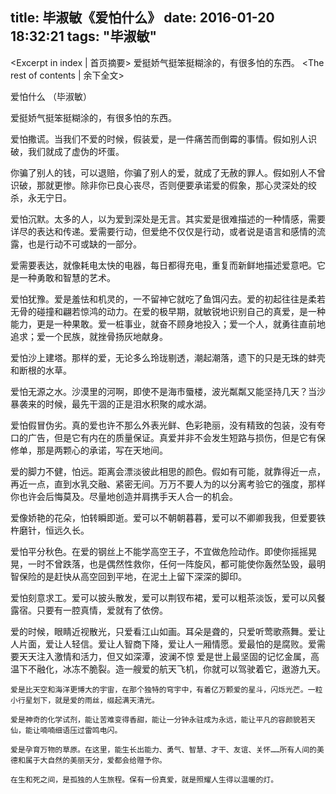 title: 毕淑敏《爱怕什么》
date: 2016-01-20 18:32:21
tags: "毕淑敏"
---
<Excerpt in index | 首页摘要> 
爱挺娇气挺笨挺糊涂的，有很多怕的东西。<!-- more -->
<The rest of contents | 余下全文>

爱怕什么  （毕淑敏）

 爱挺娇气挺笨挺糊涂的，有很多怕的东西。

爱怕撒谎。当我们不爱的时候，假装爱，是一件痛苦而倒霉的事情。假如别人识破，我们就成了虚伪的坏蛋。

你骗了别人的钱，可以退赔，你骗了别人的爱，就成了无赦的罪人。假如别人不曾识破，那就更惨。除非你已良心丧尽，否则便要承诺爱的假象，那心灵深处的绞杀，永无宁日。

爱怕沉默。太多的人，以为爱到深处是无言。其实爱是很难描述的一种情感，需要详尽的表达和传递。爱需要行动，但爱绝不仅仅是行动，或者说是语言和感情的流露，也是行动不可或缺的一部分。

爱需要表达，就像耗电太快的电器，每日都得充电，重复而新鲜地描述爱意吧。它是一种勇敢和智慧的艺术。

爱怕犹豫。爱是羞怯和机灵的，一不留神它就吃了鱼饵闪去。爱的初起往往是柔若无骨的碰撞和翩若惊鸿的动力。在爱的极早期，就敏锐地识别自己的真爱，是一种能力，更是一种果敢。爱一桩事业，就奋不顾身地投入；爱一个人，就勇往直前地追求；爱一个民族，就挫骨扬灰地献身。

爱怕沙上建塔。那样的爱，无论多么玲珑剔透，潮起潮落，遗下的只是无珠的蚌壳和断根的水草。

爱怕无源之水。沙漠里的河啊，即使不是海市蜃楼，波光粼粼又能坚持几天？当沙暴袭来的时候，最先干涸的正是泪水积聚的咸水湖。

爱怕假冒伪劣。真的爱也许不那么外表光鲜、色彩艳丽，没有精致的包装，没有夸口的广告，但是它有内在的质量保证。真爱并非不会发生短路与损伤，但是它有保修单，那是两颗心的承诺，写在天地间。

爱的脚力不健，怕远。距离会漂淡彼此相思的颜色。假如有可能，就靠得近一点，再近一点，直到水乳交融、紧密无间。万万不要人为的以分离考验它的强度，那样你也许会后悔莫及。尽量地创造并肩携手天人合一的机会。

爱像娇艳的花朵，怕转瞬即逝。爱可以不朝朝暮暮，爱可以不卿卿我我，但爱要铁杵磨针，恒远久长。

爱怕平分秋色。在爱的钢丝上不能学高空王子，不宜做危险动作。即使你摇摇晃晃，一时不曾跌落，也是偶然性救你，任何一阵旋风，都可能使你轰然坠毁，最明智保险的是赶快从高空回到平地，在泥土上留下深深的脚印。

爱怕刻意求工。爱可以披头散发，爱可以荆钗布裙，爱可以粗茶淡饭，爱可以风餐露宿。只要有一腔真情，爱就有了依傍。

爱的时候，眼睛近视散光，只爱看江山如画。耳朵是聋的，只爱听莺歌燕舞。爱让人片面，爱让人轻信。爱让人智商下降，爱让人一厢情愿。爱最怕的是腐败。爱需要天天注入激情和活力，但又如深潭，波澜不惊
    爱是世上最坚固的记忆金属，高温下不融化，冰冻不脆裂。造一艘爱的航天飞机，你就可以驾驶着它，遨游九天。

    爱是比天空和海洋更博大的宇宙，在那个独特的穹宇中，有着亿万颗爱的星斗，闪烁光芒。一粒小行星划下，就是爱的雨丝，缀起满天清光。

    爱是神奇的化学试剂，能让苦难变得香甜，能让一分钟永驻成为永远，能让平凡的容颜貌若天仙，能让喃喃细语压过雷鸣电闪。

    爱是孕育万物的草原。在这里，能生长出能力、勇气、智慧、才干、友谊、关怀……所有人间的美德和属于大自然的美丽天分，爱都会给赠予你。

    在生和死之间，是孤独的人生旅程。保有一份真爱，就是照耀人生得以温暖的灯。